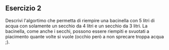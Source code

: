 ## Esercizio 2
Descrivi l'algortimo che permetta di riempire una bacinella con 5 litri di acqua con solamente un secchio da 4 litri e un secchio da 3 litri. La bacinella, come anche i secchi, possono essere riempiti e svuotati a piacimento quante volte si vuole (occhio però a non sprecare troppa acqua ;).
